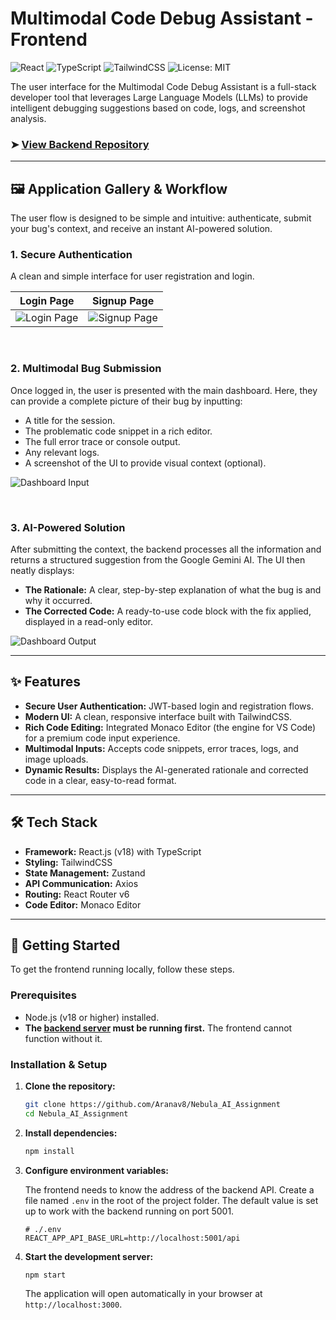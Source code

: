 # Multimodal Code Debug Assistant - Frontend

![React](https://img.shields.io/badge/react-%2320232a.svg?style=for-the-badge&logo=react&logoColor=%2361DAFB)
![TypeScript](https://img.shields.io/badge/typescript-%23007ACC.svg?style=for-the-badge&logo=typescript&logoColor=white)
![TailwindCSS](https://img.shields.io/badge/tailwindcss-%2338B2AC.svg?style=for-the-badge&logo=tailwind-css&logoColor=white)
![License: MIT](https://img.shields.io/badge/License-MIT-yellow.svg?style=for-the-badge)

The user interface for the Multimodal Code Debug Assistant is a full-stack developer tool that leverages Large Language Models (LLMs) to provide intelligent debugging suggestions based on code, logs, and screenshot analysis.

### ➤ [View Backend Repository](https://github.com/Aranav8/Nebula_AI_Assignment_Backend)

---

## 🖼️ Application Gallery & Workflow

The user flow is designed to be simple and intuitive: authenticate, submit your bug's context, and receive an instant AI-powered solution.

### 1. Secure Authentication

A clean and simple interface for user registration and login.

| Login Page | Signup Page |
| :---: | :---: |
| ![Login Page](https://github.com/user-attachments/assets/4d042c8a-7e8e-44be-8352-ec03ea6a1d95) | ![Signup Page](https://github.com/user-attachments/assets/8d7585f1-1389-4901-9e1d-cf5691ac5d95) |

<br/>

### 2. Multimodal Bug Submission

Once logged in, the user is presented with the main dashboard. Here, they can provide a complete picture of their bug by inputting:
- A title for the session.
- The problematic code snippet in a rich editor.
- The full error trace or console output.
- Any relevant logs.
- A screenshot of the UI to provide visual context (optional).

![Dashboard Input](https://github.com/user-attachments/assets/a916aeaa-d734-407d-9177-9faefb955d55)

<br/>

### 3. AI-Powered Solution

After submitting the context, the backend processes all the information and returns a structured suggestion from the Google Gemini AI. The UI then neatly displays:
- **The Rationale:** A clear, step-by-step explanation of what the bug is and why it occurred.
- **The Corrected Code:** A ready-to-use code block with the fix applied, displayed in a read-only editor.

![Dashboard Output](https://github.com/user-attachments/assets/18c5c63a-abae-4ec5-8119-e9e7b45df752)

---

## ✨ Features

- **Secure User Authentication:** JWT-based login and registration flows.
- **Modern UI:** A clean, responsive interface built with TailwindCSS.
- **Rich Code Editing:** Integrated Monaco Editor (the engine for VS Code) for a premium code input experience.
- **Multimodal Inputs:** Accepts code snippets, error traces, logs, and image uploads.
- **Dynamic Results:** Displays the AI-generated rationale and corrected code in a clear, easy-to-read format.

---

## 🛠️ Tech Stack

- **Framework:** React.js (v18) with TypeScript
- **Styling:** TailwindCSS
- **State Management:** Zustand
- **API Communication:** Axios
- **Routing:** React Router v6
- **Code Editor:** Monaco Editor

---

## 🚀 Getting Started

To get the frontend running locally, follow these steps.

### Prerequisites

- Node.js (v18 or higher) installed.
- **The [backend server](https://github.com/Aranav8/Nebula_AI_Assignment_Backend) must be running first.** The frontend cannot function without it.

### Installation & Setup

1.  **Clone the repository:**
    ```bash
    git clone https://github.com/Aranav8/Nebula_AI_Assignment
    cd Nebula_AI_Assignment
    ```

2.  **Install dependencies:**
    ```bash
    npm install
    ```

3.  **Configure environment variables:**
    
    The frontend needs to know the address of the backend API. Create a file named `.env` in the root of the project folder. The default value is set up to work with the backend running on port 5001.
    
    ```env
    # ./.env
    REACT_APP_API_BASE_URL=http://localhost:5001/api
    ```

4.  **Start the development server:**
    ```bash
    npm start
    ```
    The application will open automatically in your browser at `http://localhost:3000`.
